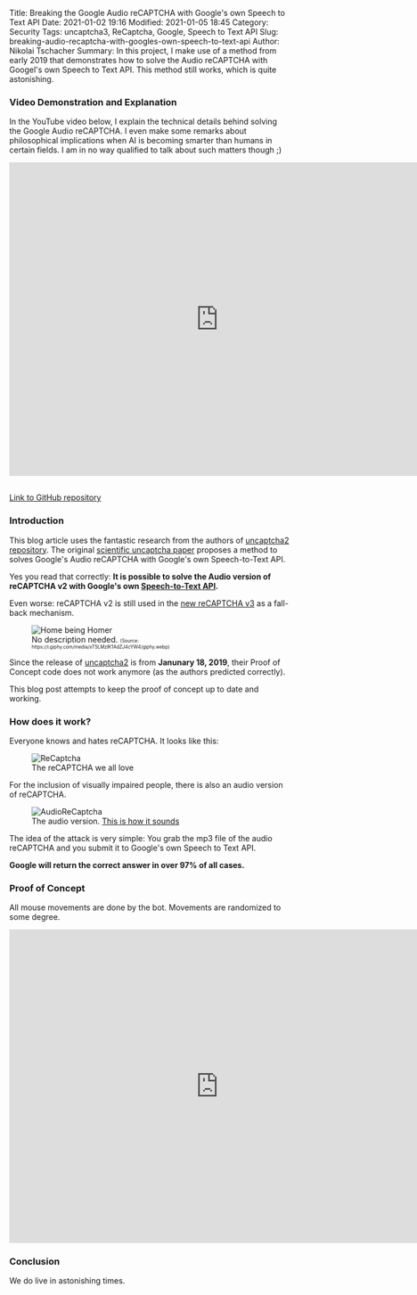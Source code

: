 Title: Breaking the Google Audio reCAPTCHA with Google's own Speech to Text API
Date: 2021-01-02 19:16
Modified: 2021-01-05 18:45
Category: Security
Tags: uncaptcha3, ReCaptcha, Google, Speech to Text API
Slug: breaking-audio-recaptcha-with-googles-own-speech-to-text-api
Author: Nikolai Tschacher
Summary: In this project, I make use of a method from early 2019 that demonstrates how to solve the Audio reCAPTCHA with Googel's own Speech to Text API. This method still works, which is quite astonishing.

### Video Demonstration and Explanation

In the YouTube video below, I explain the technical details behind solving the Google Audio reCAPTCHA. I even make some remarks about philosophical implications when AI is becoming smarter than humans in certain fields. I am in no way qualified to talk about such matters though ;)

<div class="embed-youtube" style="margin-bottom: 30px">
    <iframe width="750" height="563" src="https://www.youtube.com/embed/1kBmbEwJpYo" frameborder="0" allow="accelerometer; autoplay; clipboard-write; encrypted-media; gyroscope; picture-in-picture" allowfullscreen></iframe>
</div>

<div><a class="btn" style="width: 240px" href="https://github.com/NikolaiT/uncaptcha3">Link to GitHub repository</a></div>

### Introduction

This blog article uses the fantastic research from the authors of [uncaptcha2 repository](https://github.com/ecthros/uncaptcha2). The original [scientific uncaptcha paper](https://uncaptcha.cs.umd.edu/papers/uncaptcha_woot17.pdf) proposes a method to solves Google's Audio reCAPTCHA with Google's own Speech-to-Text API.

Yes you read that correctly: **It is possible to solve the Audio version of reCAPTCHA v2 with Google's own [Speech-to-Text API](https://cloud.google.com/speech-to-text).**

Even worse: reCAPTCHA v2 is still used in the [new reCAPTCHA v3](https://developers.google.com/recaptcha/docs/v3) as a fall-back mechanism.

<figure>
    <img class="smallimg" src="{static}/images/homer.webp" alt="Home being Homer" />
    <figcaption>No description needed. <span style="font-size: 60%">(Source: https://i.giphy.com/media/xT5LMzIK1AdZJ4cYW4/giphy.webp)</span></figcaption>
</figure>

Since the release of [uncaptcha2](https://github.com/ecthros/uncaptcha2) is from **Janunary 18, 2019**,
their Proof of Concept code does not work anymore (as the authors predicted correctly).

This blog post attempts to keep the proof of concept up to date and working.

### How does it work?

Everyone knows and hates reCAPTCHA. It looks like this:

<figure>
    <img class="smallimg" src="{static}/images/ReCaptcha.png" alt="ReCaptcha" />
    <figcaption>The reCAPTCHA we all love</figcaption>
</figure>

For the inclusion of visually impaired people, there is also an audio version of reCAPTCHA.

<figure>
    <img class="smallimg" src="{static}/images/AudioReCaptcha.png" alt="AudioReCaptcha" />
    <figcaption>The audio version. <a href="{static}/images/audioReCaptcha.mp3">This is how it sounds</a></figcaption>
</figure>

The idea of the attack is very simple: You grab the mp3 file of the audio reCAPTCHA and you submit it to Google's own Speech to Text API.

**Google will return the correct answer in over 97% of all cases.**

### Proof of Concept

All mouse movements are done by the bot. Movements are randomized to some degree.

<div class="embed-youtube">
    <iframe width="750" height="563" src="https://www.youtube.com/embed/xh145UIeN9M" frameborder="0" allow="accelerometer; autoplay; clipboard-write; encrypted-media; gyroscope; picture-in-picture" allowfullscreen></iframe>
</div>

### Conclusion

We do live in astonishing times.
